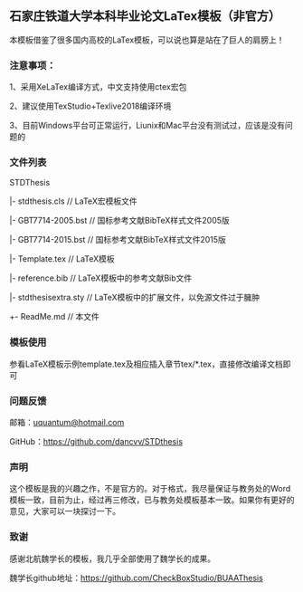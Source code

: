 ## 石家庄铁道大学本科毕业论文LaTex模板（非官方）
本模板借鉴了很多国内高校的LaTex模板，可以说也算是站在了巨人的肩膀上！

### 注意事项：
1、采用XeLaTex编译方式，中文支持使用ctex宏包

2、建议使用TexStudio+Texlive2018编译环境

3、目前Windows平台可正常运行，Liunix和Mac平台没有测试过，应该是没有问题的

### 文件列表
STDThesis

 |- stdthesis.cls         // LaTeX宏模板文件

 |- GBT7714-2005.bst      // 国标参考文献BibTeX样式文件2005版

 |- GBT7714-2015.bst      // 国标参考文献BibTeX样式文件2015版

 |- Template.tex          // LaTeX模板

 |- reference.bib         // LaTeX模板中的参考文献Bib文件

 |- stdthesisextra.sty   // LaTeX模板中的扩展文件，以免源文件过于臃肿
 
 +- ReadMe.md             // 本文件

### 模板使用
 参看LaTeX模板示例template.tex及相应插入章节tex/*.tex，直接修改编译文档即可

### 问题反馈
邮箱：uquantum@hotmail.com

GitHub：https://github.com/dancvv/STDthesis

### 声明
这个模板是我的兴趣之作，不是官方的。对于格式，我尽量保证与教务处的Word模板一致，目前为止，经过再三修改，已与教务处模板基本一致。如果你有更好的意见，大家可以一块探讨一下。

### 致谢
感谢北航魏学长的模板，我几乎全部使用了魏学长的成果。

魏学长github地址：https://github.com/CheckBoxStudio/BUAAThesis